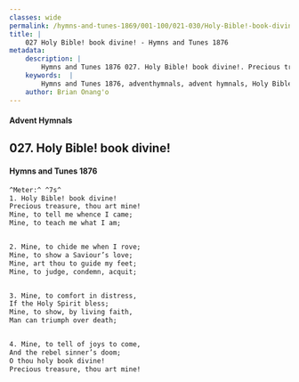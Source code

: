 ```yaml
---
classes: wide
permalink: /hymns-and-tunes-1869/001-100/021-030/Holy-Bible!-book-divine!/
title: |
    027 Holy Bible! book divine! - Hymns and Tunes 1876
metadata:
    description: |
        Hymns and Tunes 1876 027. Holy Bible! book divine!. Precious treasure, thou art mine! Mine, to tell me whence I came; Mine, to teach me what I am; 
    keywords:  |
        Hymns and Tunes 1876, adventhymnals, advent hymnals, Holy Bible! book divine!, Precious treasure, thou art mine!, 
    author: Brian Onang'o
---
```


#### Advent Hymnals
## 027. Holy Bible! book divine!
####  Hymns and Tunes 1876

```txt
^Meter:^ ^7s^
1. Holy Bible! book divine!
Precious treasure, thou art mine!
Mine, to tell me whence I came;
Mine, to teach me what I am;


2. Mine, to chide me when I rove;
Mine, to show a Saviour’s love;
Mine, art thou to guide my feet;
Mine, to judge, condemn, acquit;


3. Mine, to comfort in distress,
If the Holy Spirit bless;
Mine, to show, by living faith,
Man can triumph over death;


4. Mine, to tell of joys to come,
And the rebel sinner’s doom;
O thou holy book divine!
Precious treasure, thou art mine!
```